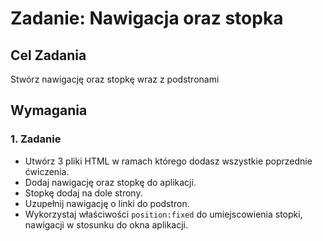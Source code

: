 # Zadanie: Nawigacja oraz stopka 

## Cel Zadania
Stwórz nawigację oraz stopkę wraz z podstronami

## Wymagania

### 1. Zadanie
- Utwórz 3 pliki HTML w ramach którego dodasz wszystkie poprzednie ćwiczenia.
- Dodaj nawigację oraz stopkę do aplikacji.
- Stopkę dodaj na dole strony.
- Uzupełnij nawigację o linki do podstron.
- Wykorzystaj właściwości `position:fixed` do umiejscowienia stopki, nawigacji w stosunku do okna aplikacji.

